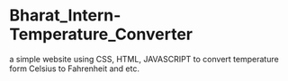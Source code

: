 # Bharat_Intern-Temperature_Converter
a simple website using CSS, HTML, JAVASCRIPT to convert temperature form Celsius to Fahrenheit and etc.

